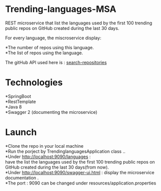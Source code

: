 # Trending-languages-MSA
REST microservice that list the languages used by the first 100 trending public repos on GitHub created during the last 30 days.<br/>

For every language, the miscroservice display:<br/>

  *The number of repos using this language.<br/>
  *The list of repos using the language.<br/>

The gitHub API used here is : [search-repositories](https://docs.github.com/en/free-pro-team@latest/rest/reference/search#search-repositories)
# Technologies
  *SpringBoot<br/>
  *RestTemplate<br/>
  *Java 8<br/>
  *Swagger 2 (documenting the microservice)
  
# Launch
  *Clone the repo in your local machine<br/>
  *Run the porject by TrendinglanguagesApplication class ..<br/>
  *Under [http://localhost:9090/languages](http://localhost:9090/languages)  :<br/> 
         have the list the languages used by the first 100 trending public repos on GitHub created during the last 30 days(from now).<br/>
  *Under [http://localhost:9090/swagger-ui.html](http://localhost:9090/swagger-ui.html) : display the microservice documentation . <br/>
  *The port : 9090 can be changed under resources/application.properties
  

